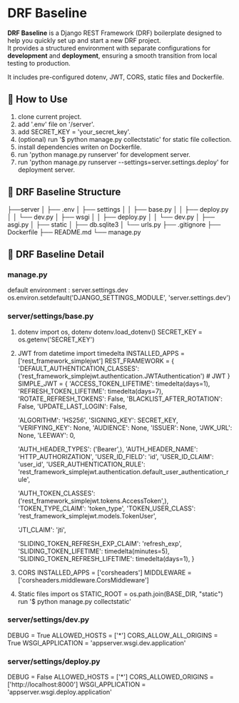 # DRF Baseline

**DRF Baseline** is a Django REST Framework (DRF) boilerplate designed to help you quickly set up and start a new DRF project.  
It provides a structured environment with separate configurations for **development** and **deployment**, ensuring a smooth transition from local testing to production.

It includes pre-configured dotenv, JWT, CORS, static files and Dockerfile.


## 📌 How to Use

1. clone current project.
2. add '.env' file on '/server'.
3. add SECRET_KEY = 'your_secret_key'.
4. (optional) run '$ python manage.py collectstatic' for static file collection.
5. install dependencies writen on Dockerfile.
6. run 'python manage.py runserver' for development server.
7. run 'python manage.py runserver --settings=server.settings.deploy' for deployment server.


## 📌 DRF Baseline Structure

├──server
│   ├── .env
│   ├── settings
│   │   ├── base.py
│   │   ├── deploy.py
│   │   └── dev.py
│   ├── wsgi
│   │   ├── deploy.py
│   │   └── dev.py
│   ├── asgi.py
│   ├── static
│   ├── db.sqlite3
│   └── urls.py
├── .gitignore
├── Dockerfile
├── README.md
└── manage.py


## 📌 DRF Baseline Detail

### manage.py

default environment : server.settings.dev
os.environ.setdefault('DJANGO_SETTINGS_MODULE', 'server.settings.dev')


### server/settings/base.py

1. dotenv
import os, dotenv
dotenv.load_dotenv()
SECRET_KEY = os.getenv('SECRET_KEY')


2. JWT
from datetime import timedelta
INSTALLED_APPS = ['rest_framework_simplejwt']
REST_FRAMEWORK = {
    'DEFAULT_AUTHENTICATION_CLASSES': ('rest_framework_simplejwt.authentication.JWTAuthentication')     # JWT
}
SIMPLE_JWT = {
    'ACCESS_TOKEN_LIFETIME': timedelta(days=1),
    'REFRESH_TOKEN_LIFETIME': timedelta(days=7),
    'ROTATE_REFRESH_TOKENS': False,
    'BLACKLIST_AFTER_ROTATION': False,
    'UPDATE_LAST_LOGIN': False,

    'ALGORITHM': 'HS256',
    'SIGNING_KEY': SECRET_KEY,
    'VERIFYING_KEY': None,
    'AUDIENCE': None,
    'ISSUER': None,
    'JWK_URL': None,
    'LEEWAY': 0,

    'AUTH_HEADER_TYPES': ('Bearer',),
    'AUTH_HEADER_NAME': 'HTTP_AUTHORIZATION',
    'USER_ID_FIELD': 'id',
    'USER_ID_CLAIM': 'user_id',
    'USER_AUTHENTICATION_RULE': 'rest_framework_simplejwt.authentication.default_user_authentication_rule',

    'AUTH_TOKEN_CLASSES': ('rest_framework_simplejwt.tokens.AccessToken',),
    'TOKEN_TYPE_CLAIM': 'token_type',
    'TOKEN_USER_CLASS': 'rest_framework_simplejwt.models.TokenUser',

    'JTI_CLAIM': 'jti',

    'SLIDING_TOKEN_REFRESH_EXP_CLAIM': 'refresh_exp',
    'SLIDING_TOKEN_LIFETIME': timedelta(minutes=5),
    'SLIDING_TOKEN_REFRESH_LIFETIME': timedelta(days=1),
}


3. CORS
INSTALLED_APPS = ['corsheaders']
MIDDLEWARE = ['corsheaders.middleware.CorsMiddleware']


4. Static files
import os
STATIC_ROOT = os.path.join(BASE_DIR, "static")
run '$ python manage.py collectstatic'



### server/settings/dev.py

DEBUG = True
ALLOWED_HOSTS = ['*']
CORS_ALLOW_ALL_ORIGINS = True
WSGI_APPLICATION = 'appserver.wsgi.dev.application'



### server/settings/deploy.py

DEBUG = False
ALLOWED_HOSTS = ['*']
CORS_ALLOWED_ORIGINS = ['http://localhost:8000']
WSGI_APPLICATION = 'appserver.wsgi.deploy.application'
